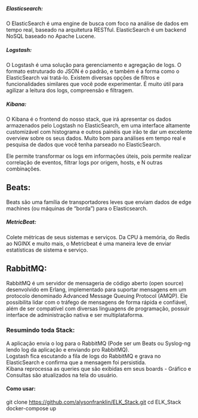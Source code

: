 ##### Elasticsearch:
O ElasticSearch é uma engine de busca com foco na análise de dados em tempo real, baseado na arquitetura RESTful.
ElasticSearch é um backend NoSQL baseado no Apache Lucene.

##### Logstash:
O Logstash é uma solução para gerenciamento e agregação de logs. O formato estruturado do JSON é o padrão, e também é a forma como o ElasticSearch vai tratá-lo. Existem diversas opções de filtros e funcionalidades similares que você pode experimentar. É muito útil para agilizar a leitura dos logs, compreensão e filtragem.

##### Kibana:
O Kibana é o frontend do nosso stack, que irá apresentar os dados armazenados pelo Logstash no ElasticSearch, em uma interface altamente customizável com histograma e outros painéis que irão te dar um excelente overview sobre os seus dados. Muito bom para análises em tempo real e pesquisa de dados que você tenha parseado no ElasticSearch. 

Ele permite transformar os logs em informações úteis, pois permite realizar correlação de eventos, filtrar logs por origem, hosts, e N outras combinações.

## Beats: 
Beats são uma família de transportadores leves que enviam dados de edge machines (ou máquinas de “borda”) para o Elasticsearch.
##### MetricBeat:
Colete métricas de seus sistemas e serviços. Da CPU à memória, do Redis ao NGINX e muito mais, o Metricbeat é uma maneira leve de enviar estatísticas de sistema e serviço.

## RabbitMQ:
RabbitMQ é um servidor de mensageria de código aberto (open source) desenvolvido em Erlang, implementado para suportar mensagens em um protocolo denominado Advanced Message Queuing Protocol (AMQP). Ele possibilita lidar com o tráfego de mensagens de forma rápida e confiável, além de ser compatível com diversas linguagens de programação, possuir interface de administração nativa e ser multiplataforma.

### Resumindo toda Stack:
A aplicação envia o log para o RabbitMQ (Pode ser um Beats ou Syslog-ng lendo log da aplicação e enviando pro RabbitMQ).\
Logstash fica escutando a fila de logs do RabbitMQ e grava no ElasticSearch e confirma que a mensagem foi persistida.\
Kibana reprocessa as queries que são exibidas em seus boards - Gráfico e Consultas são atualizados na tela do usuário.

#### Como usar:
git clone https://github.com/alysonfranklin/ELK_Stack.git
cd ELK_Stack
docker-compose up
